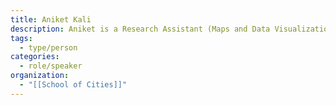 ```yaml
---
title: Aniket Kali
description: Aniket is a Research Assistant (Maps and Data Visualization) at the School of Cities.
tags:
  - type/person
categories:
  - role/speaker
organization:
  - "[[School of Cities]]"
---
```

